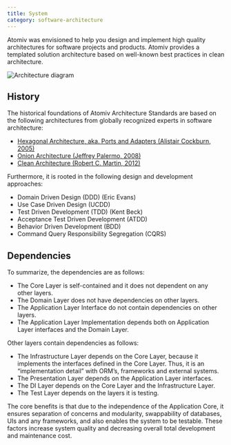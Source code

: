 ```yaml
---
title: System
category: software-architecture
---
```



Atomiv was envisioned to help you design and implement high quality architectures for software projects and products. Atomiv provides a templated solution architecture based on well-known best practices in clean architecture.

![Architecture diagram](https://atomiv.github.io/img/architecture-layers.svg)

## History

The historical foundations of Atomiv Architecture Standards are based on the following architectures from globally recognized experts in software architecture:

* [Hexagonal Architecture, aka. Ports and Adapters \(Alistair Cockburn, 2005\)](https://dzone.com/articles/hexagonal-architecture-is-powerful) 
* [Onion Architecture \(Jeffrey Palermo, 2008\)](https://jeffreypalermo.com/2008/07/the-onion-architecture-part-1/)
* [Clean Architecture \(Robert C. Martin, 2012\)](https://blog.cleancoder.com/uncle-bob/2012/08/13/the-clean-architecture.html)

Furthermore, it is rooted in the following design and development approaches:

* Domain Driven Design \(DDD\) \(Eric Evans\)
* Use Case Driven Design \(UCDD\)
* Test Driven Development \(TDD\) \(Kent Beck\)
* Acceptance Test Driven Development \(ATDD\)
* Behavior Driven Development \(BDD\)
* Command Query Responsibility Segregation \(CQRS\)

## Dependencies

To summarize, the dependencies are as follows:

* The Core Layer is self-contained and it does not dependent on any other layers.
* The Domain Layer does not have dependencies on other layers.
* The Application Layer Interface do not contain dependencies on other layers.
* The Application Layer Implementation depends both on Application Layer interfaces and the Domain Layer.

Other layers contain dependencies as follows:

* The Infrastructure Layer depends on the Core Layer, because it implements the interfaces defined in the Core Layer. Thus, it is an “implementation detail” with ORM’s, frameworks and external systems.
* The Presentation Layer depends on the Application Layer interfaces.
* The DI Layer depends on the Core Layer and the Infrastructure Layer.
* The Test Layer depends on the layers it is testing.

The core benefits is that due to the independence of the Application Core, it ensures separation of concerns and modularity, swappability of databases, UIs and any frameworks, and also enables the system to be testable. These factors increase system quality and decreasing overall total development and maintenance cost.



